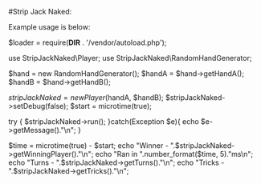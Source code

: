 #Strip Jack Naked:

Example usage is below:

$loader = require(__DIR__ . '/vendor/autoload.php');

use StripJackNaked\Player;
use StripJackNaked\RandomHandGenerator;

$hand = new RandomHandGenerator();
$handA = $hand->getHandA();
$handB = $hand->getHandB();

$stripJackNaked = new Player($handA, $handB);
$stripJackNaked->setDebug(false);
$start = microtime(true);

try {
    $stripJackNaked->run();
}catch(Exception $e){
    echo $e->getMessage()."\n";
}

$time = microtime(true) - $start;
echo "Winner - ".$stripJackNaked->getWinningPlayer()."\n";
echo "Ran in ".number_format($time, 5)."ms\n";
echo "Turns - ".$stripJackNaked->getTurns()."\n";
echo "Tricks - ".$stripJackNaked->getTricks()."\n";
